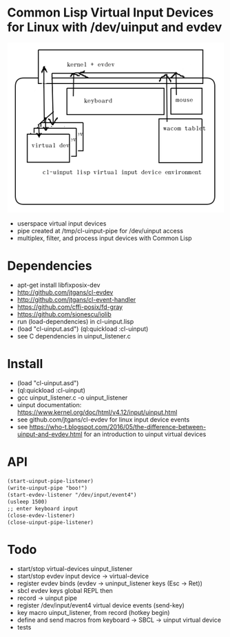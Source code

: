 # Common Lisp Virtual Input Devices for Linux with /dev/uinput and evdev

![diagram](diagram.png)
* userspace virtual input devices
* pipe created at /tmp/cl-uinput-pipe for /dev/uinput access
* multiplex, filter, and process input devices with Common Lisp

# Dependencies
* apt-get install libfixposix-dev
* http://github.com/jtgans/cl-evdev
* http://github.com/jtgans/cl-event-handler
* https://github.com/cffi-posix/fd-gray
* https://github.com/sionescu/iolib
* run (load-dependencies) in cl-uinput.lisp
* (load "cl-uinput.asd") (ql:quickload :cl-uinput)
* see C dependencies in uinput_listener.c

# Install
* (load "cl-uinput.asd")
* (ql:quickload :cl-uinput)
* gcc uinput_listener.c -o uinput_listener
* uinput documentation: https://www.kernel.org/doc/html/v4.12/input/uinput.html
* see github.com/jtgans/cl-evdev for linux input device events
* see https://who-t.blogspot.com/2016/05/the-difference-between-uinput-and-evdev.html for an introduction to uinput virtual devices

# API
```common lisp
(start-uinput-pipe-listener)
(write-uinput-pipe "boo!")
(start-evdev-listener "/dev/input/event4")
(usleep 1500)
;; enter keyboard input
(close-evdev-listener)
(close-uinput-pipe-listener)
```

# Todo
* start/stop virtual-devices uinput_listener
* start/stop evdev input device -> virtual-device
* register evdev binds (evdev -> uninput_listener keys (Esc -> Ret))
* sbcl evdev keys global REPL then
* record -> uinput pipe
* register /dev/input/event4 virtual device events (send-key)
* key macro uinput_listener, from record (hotkey begin)
* define and send macros from keyboard -> SBCL -> uinput virtual device
* tests
